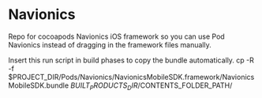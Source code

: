 # Navionics

Repo for cocoapods Navionics iOS framework so you can use Pod Navionics instead of dragging in the framework files manually. 


Insert this run script in build phases to copy the bundle automatically. 
cp -R -f $PROJECT_DIR/Pods/Navionics/NavionicsMobileSDK.framework/NavionicsMobileSDK.bundle $BUILT_PRODUCTS_DIR/$CONTENTS_FOLDER_PATH/
